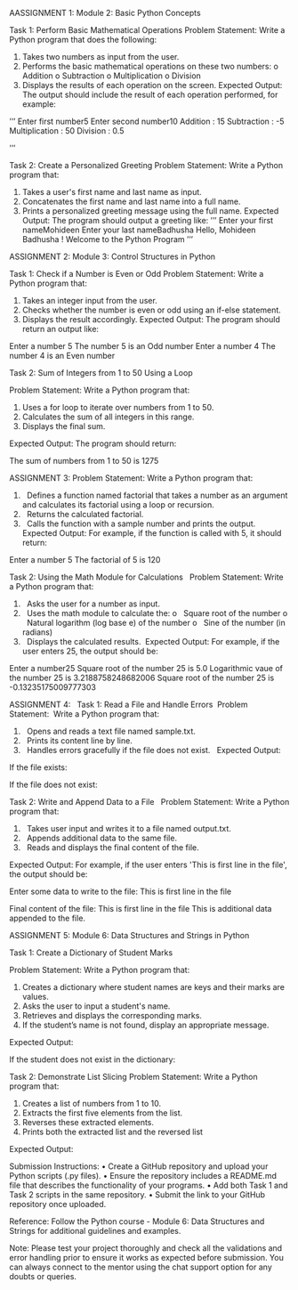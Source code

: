 AASSIGNMENT 1:
Module 2: Basic Python Concepts
 
Task 1: Perform Basic Mathematical Operations
Problem Statement: Write a Python program that does the following:
1.  Takes two numbers as input from the user.
2.  Performs the basic mathematical operations on these two numbers:
o	Addition
o	Subtraction
o	Multiplication
o	Division
3.  Displays the results of each operation on the screen.
 Expected Output:
The output should include the result of each operation performed, for example:

’’’
Enter first number5
Enter second number10
Addition : 15
Subtraction : -5
Multiplication : 50
Division : 0.5

’’’



 
Task 2: Create a Personalized Greeting
Problem Statement: Write a Python program that:
1.  Takes a user's first name and last name as input.
2.  Concatenates the first name and last name into a full name.
3.  Prints a personalized greeting message using the full name.
Expected Output:
The program should output a greeting like:
’’’
Enter your first nameMohideen 
Enter your last nameBadhusha
Hello, Mohideen  Badhusha !  Welcome to the Python Program
’’’


ASSIGNMENT 2:
Module 3: Control Structures in Python
 
Task 1: Check if a Number is Even or Odd
Problem Statement:  Write a Python program that:
1. 	Takes an integer input from the user.
2. 	Checks whether the number is even or odd using an if-else statement.
3. 	Displays the result accordingly.
Expected Output:
The program should return an output like:

Enter a number 5
The number 5 is an Odd number
Enter a number 4
The number 4 is an Even number


Task 2: Sum of Integers from 1 to 50 Using a Loop
 
Problem Statement: Write a Python program that:
1.   Uses a for loop to iterate over numbers from 1 to 50.
2.   Calculates the sum of all integers in this range.
3.   Displays the final sum.
 
Expected Output:
The program should return:
 
 The sum of numbers from 1 to 50 is 1275

 



ASSIGNMENT 3:
Problem Statement: Write a Python program that:
1.   Defines a function named factorial that takes a number as an argument and calculates its factorial using a loop or recursion.
2.   Returns the calculated factorial.
3.   Calls the function with a sample number and prints the output.
 
Expected Output:
For example, if the function is called with 5, it should return:

Enter a number 5
The factorial of 5 is 120

Task 2: Using the Math Module for Calculations
 
Problem Statement: Write a Python program that:
1.   Asks the user for a number as input.
2.   Uses the math module to calculate the:
o   Square root of the number
o   Natural logarithm (log base e) of the number
o   Sine of the number (in radians)
3.   Displays the calculated results.
 Expected Output:
For example, if the user enters 25, the output should be:

Enter a number25
Square root of the number  25 is 5.0
Logarithmic vaue  of the number 25 is 3.2188758248682006
Square root of the number 25 is -0.13235175009777303

ASSIGNMENT 4:
 
Task 1: Read a File and Handle Errors 
Problem Statement:  Write a Python program that:
1.   Opens and reads a text file named sample.txt.
2.   Prints its content line by line.
3.   Handles errors gracefully if the file does not exist.
 
Expected Output:

If the file exists:


If the file does not exist:

Task 2: Write and Append Data to a File
 
Problem Statement: Write a Python program that:
1.   Takes user input and writes it to a file named output.txt.
2.   Appends additional data to the same file.
3.   Reads and displays the final content of the file.
 

Expected Output:
For example, if the user enters 'This is first line in the file', the output should be:


Enter some data to write to the file: This is first line in the file

Final content of the file:
This is first line in the file
This is additional data appended to the file.

ASSIGNMENT 5:
Module 6: Data Structures and Strings in Python
 
Task 1: Create a Dictionary of Student Marks

Problem Statement: Write a Python program that:
1.   Creates a dictionary where student names are keys and their marks are values.
2.   Asks the user to input a student's name.
3.   Retrieves and displays the corresponding marks.
4.   If the student’s name is not found, display an appropriate message.

Expected Output:
  
 
If the student does not exist in the dictionary:
 
Task 2: Demonstrate List Slicing 
Problem Statement: Write a Python program that:
1.   Creates a list of numbers from 1 to 10.
2.   Extracts the first five elements from the list.
3.   Reverses these extracted elements.
4.   Prints both the extracted list and the reversed list
 
Expected Output:

 
Submission Instructions:
    • Create a GitHub repository and upload your Python scripts (.py files).
    • Ensure the repository includes a README.md file that describes the functionality of your programs.
    • Add both Task 1 and Task 2 scripts in the same repository.
    • Submit the link to your GitHub repository once uploaded.

Reference:
Follow the Python course - Module 6: Data Structures and Strings for additional guidelines and examples.

Note: Please test your project thoroughly and check all the validations and error handling prior to ensure it works as expected before submission.
You can always connect to the mentor using the chat support option for any doubts or queries.
